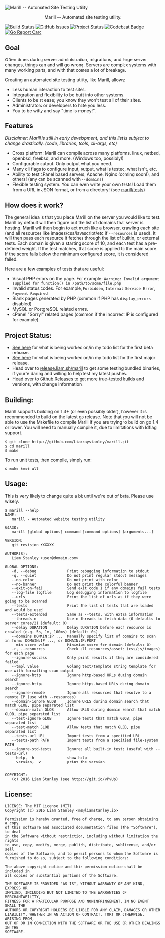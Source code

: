 ![Marill -- Automated Site Testing Utility](https://i.imgur.com/HYZ3biA.png)
<p align="center">Marill -- Automated site testing utility.</p>

[![Build Status](https://travis-ci.org/Liamraystanley/marill.svg?branch=master)](https://travis-ci.org/Liamraystanley/marill)
[![GitHub Issues](https://img.shields.io/github/issues/Liamraystanley/marill.svg)](https://github.com/Liamraystanley/marill/issues)
[![Project Status](https://img.shields.io/badge/status-alpha-red.svg)](https://github.com/Liamraystanley/marill/commits/master)
[![Codebeat Badge](https://codebeat.co/badges/4653f785-83ec-4b21-bf0c-b519b20c89d6)](https://codebeat.co/projects/github-com-liamraystanley-marill)
[![Go Report Card](https://goreportcard.com/badge/github.com/Liamraystanley/marill)](https://goreportcard.com/report/github.com/Liamraystanley/marill)

## Goal

Often times during server administration, migrations, and large server changes, things can and will go wrong. Servers are complex systems with many working parts, and with that comes a lot of breakage.

Creating an automated site testing utility, like Marill, allows:
   * Less human interaction to test sites.
   * Integration and flexibility to be built into other systems.
   * Clients to be at ease; you know they won't test all of their sites.
   * Administrators or developers to hate you less.
   * You to be witty and say "time is money!".

## Features

_Disclaimer: Marill is still in early development, and this list is subject to change drastically. (code, libraries, tools, cli-args, etc)_

   * Cross platform: Marill can compile across many platforms. linux, netbsd, openbsd, freebsd, and more. (Windows too, possibly!)
   * Configurable output. Only output what you need.
   * Many cli flags to configure input, output, what is tested, what isn't, etc.
   * Ability to test cPanel based servers, Apache, Nginx (coming soon!), and others! (any can be scanned with `--domains`)
   * Flexible testing system. You can even write your own tests! Load them from a URL in JSON format, or from a directory! (see [marill/tests](https://github.com/Liamraystanley/marill/tree/master/tests))

## How does it work?

The general idea is that you place Marill on the server you would like to test. Marill by default will then figure out the list of domains that server is hosting. Marill will then begin to act much like a browser, crawling each site (and all resources like images/css/javascript/etc if `--resources` is used). It will then pass each resource it fetches through the list of builtin, or external tests. Each domain is given a starting score of 10, and each test has a pre-defined weight. If the test matches, that score is applied to the main score. If the score falls below the minimum configured score, it is considered failed.

Here are a few examples of tests that are useful:

   * Visual PHP errors on the page. For example: `Warning: Invalid argument supplied for function() in /path/to/some/file.php`
   * Invalid status codes. For example, `Forbidden`, `Internal Service Error`, `Payment Required`
   * Blank pages generated by PHP (common if PHP has `display_errors` disabled)
   * MySQL or PostgreSQL related errors.
   * cPanel "Sorry!" related pages (common if the incorrect IP is configured for example).

## Project Status:

   * [See here](https://github.com/Liamraystanley/marill/projects/1) for what is being worked on/in my todo list for the first beta release.
   * [See here](https://github.com/Liamraystanley/marill/projects/2) for what is being worked on/in my todo list for the first major release.
   * Head over to [release.liam.sh/marill](https://release.liam.sh/marill/?sort=time&order=desc) to get some testing bundled binaries, if your'e daring and willing to help test my latest pushes.
   * Head over to [Github Releases](https://github.com/Liamraystanley/marill/releases) to get more true-tested builds and versions, with change information.

## Building:
Marill supports building on 1.3+ (or even possibly older), however it is recommended to build on the latest go release. Note that you will not be able to use the Makefile to compile Marill if you are trying to build on go 1.4 or lower. You will need to manually compile it, due to limitations with ldflag support.

```
$ git clone https://github.com/Liamraystanley/marill.git
$ cd marill
$ make
```

To run unit tests, then compile, simply run:

```
$ make test all
```

## Usage:
This is very likely to change quite a bit until we're out of beta. Please use wisely.

```
$ marill --help
NAME:
   marill - Automated website testing utility

USAGE:
   marill [global options] command [command options] [arguments...]
   
VERSION:
   git revision XXXXXX
   
AUTHOR(S):
   Liam Stanley <user@domain.com> 
   
GLOBAL OPTIONS:
   -d, --debug              Print debugging information to stdout
   -q, --quiet              Do not print regular stdout messages
   --no-color               Do not print with color
   --no-banner              Do not print the colorful banner
   --exit-on-fail           Send exit code 1 if any domains fail tests
   --log-file logfile       Log debugging information to logfile
   --urls                   Print the list of urls as if they were going to be scanned
   --tests                  Print the list of tests that are loaded and would be used
   --tests-extended         Same as --tests, with extra information
   --threads n              Use n threads to fetch data (0 defaults to server cores/2) (default: 0)
   --delay DURATION         Delay DURATION before each resource is crawled (e.g. 5s, 1m, 100ms) (default: 0s)
   --domains DOMAIN:IP ...  Manually specify list of domains to scan in form: DOMAIN:IP ..., or DOMAIN:IP:PORT
   --min-score value        Minimium score for domain (default: 8)
   -r, --resources          Check all resources/assets (css/js/images) for each page
   --ignore-success         Only print results if they are considered failed
   --tmpl value             Golang text/template string template for use with formatting scan output
   --ignore-http            Ignore http-based URLs during domain search
   --ignore-https           Ignore https-based URLs during domain search
   --ignore-remote          Ignore all resources that resolve to a remote IP (use with --resources)
   --domain-ignore GLOB     Ignore URLS during domain search that match GLOB, pipe separated list
   --domain-match GLOB      Allow URLS during domain search that match GLOB, pipe separated list
   --test-ignore GLOB       Ignore tests that match GLOB, pipe separated list
   --test-match GLOB        Allow tests that match GLOB, pipe separated list
   --tests-url URL          Import tests from a specified URL
   --tests-path PATH        Import tests from a specified file-system PATH
   --ignore-std-tests       Ignores all built-in tests (useful with --tests-url)
   --help, -h               show help
   --version, -v            print the version

   
COPYRIGHT:
   (c) 2016 Liam Stanley (see https://git.io/vPvUp)
```

## License:

    LICENSE: The MIT License (MIT)
    Copyright (c) 2016 Liam Stanley <me@liamstanley.io>

    Permission is hereby granted, free of charge, to any person obtaining a copy
    of this software and associated documentation files (the "Software"), to deal
    in the Software without restriction, including without limitation the rights
    to use, copy, modify, merge, publish, distribute, sublicense, and/or sell
    copies of the Software, and to permit persons to whom the Software is
    furnished to do so, subject to the following conditions:
    
    The above copyright notice and this permission notice shall be included in
    all copies or substantial portions of the Software.
    
    THE SOFTWARE IS PROVIDED "AS IS", WITHOUT WARRANTY OF ANY KIND, EXPRESS OR
    IMPLIED, INCLUDING BUT NOT LIMITED TO THE WARRANTIES OF MERCHANTABILITY,
    FITNESS FOR A PARTICULAR PURPOSE AND NONINFRINGEMENT. IN NO EVENT SHALL THE
    AUTHORS OR COPYRIGHT HOLDERS BE LIABLE FOR ANY CLAIM, DAMAGES OR OTHER
    LIABILITY, WHETHER IN AN ACTION OF CONTRACT, TORT OR OTHERWISE, ARISING FROM,
    OUT OF OR IN CONNECTION WITH THE SOFTWARE OR THE USE OR OTHER DEALINGS IN THE
    SOFTWARE.
